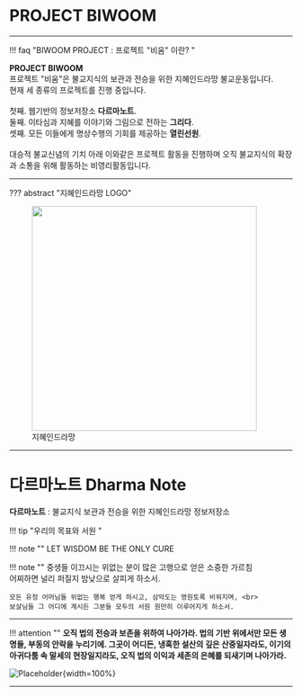 <h1 class="major"><b>PROJECT BIWOOM</b></h1>
<hr>

!!! faq "BIWOOM PROJECT : 프로젝트 "비움" 이란? "

<p><b>PROJECT BIWOOM </b> <br>
프로젝트 "비움"은 불교지식의 보관과 전승을 위한 지혜인드라망 불교운동입니다. <br>
현재 세 종류의 프로젝트를 진행 중입니다. <br>
<br>
첫째. 웹기반의 정보저장소 <b>다르마노트</b>. <br> 
둘째. 이타심과 지혜를 이야기와 그림으로 전하는 <b>그리다</b>.<br>
셋째. 모든 이들에게 명상수행의 기회를 제공하는 <b>열린선원</b>.<br>
<br>
대승적 불교신념의 기치 아래 이와같은 프로젝트 활동을 진행하며 오직 불교지식의 확장과 소통을 위해 활동하는 비영리활동입니다. </p>

---

??? abstract "지혜인드라망 LOGO"
    <figure>
    <img src="../img/indranet.JPG" width="400" />
    <figcaption>지혜인드라망</figcaption>
    </figure>

---

# __다르마노트__ Dharma Note 



__다르마노트__ : 불교지식 보관과 전승을 위한 지혜인드라망 정보저장소 

!!! tip "우리의 목표와 서원 "

!!! note ""
    LET WISDOM BE THE ONLY CURE


!!! note ""
    중생들 이끄시는 위없는 분이 많은 고행으로 얻은 소중한 가르침 <br>
    어찌하면 널리 퍼질지 밤낮으로 살피게 하소서.

    모든 유정 어머님들 위없는 행복 얻게 하시고, 삼악도는 영원토록 비워지며, <br>
    보살님들 그 어디에 계시든 그분들 모두의 서원 원만히 이루어지게 하소서.

---


!!! attention ""
    __오직 법의 전승과 보존을 위하여 나아가라. 법의 기반 위에서만 모든 생명들, 부동의 안락을 누리기에. 그곳이 어디든, 냉혹한 설산의 깊은 산중일자라도, 이기의 아귀다툼 속 말세의 현장일지라도, 오직 법의 이익과 세존의 은혜를 되새기며 나아가라.__

![Placeholder](img/roerich.png){width=100%}


---